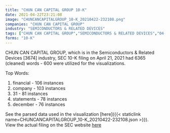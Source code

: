 ```yaml
---
title: "CHUN CAN CAPITAL GROUP 10-K"
date: 2021-04-22T23:21:08
image: "CHUNCANCAPITALGROUP_10-K_20210422-232108.png"
companies: "CHUN CAN CAPITAL GROUP"
industry: "SEMICONDUCTORS & RELATED DEVICES"
tags: ["CHUN CAN CAPITAL GROUP","SEMICONDUCTORS & RELATED DEVICES","04-21-2021","10-K"]
forms: "10-K"
---
```

CHUN CAN CAPITAL GROUP, which is in the Semiconductors & Related Devices [3674] industry, SEC 10-K filing on April 21, 2021 had 6365 (cleaned) words - 600 were utilized for the visualizations.

Top Words:
1. financial - 106 instances
2. company - 103 instances
3. 31 - 81 instances
4. statements - 78 instances
5. december - 76 instances


See the parsed data used in the visualization [here]({{< staticlink name=CHUNCANCAPITALGROUP_10-K_20210422-232108.json >}}).  
View the actual filing on the SEC website [here](https://www.sec.gov/Archives/edgar/data/1191334/0001191334-21-000005.txt)